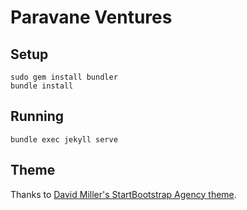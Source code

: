 # Paravane Ventures

## Setup

```
sudo gem install bundler
bundle install
```

## Running

```
bundle exec jekyll serve
```

## Theme
Thanks to [David Miller's StartBootstrap Agency theme](https://github.com/BlackrockDigital/startbootstrap-agency).
